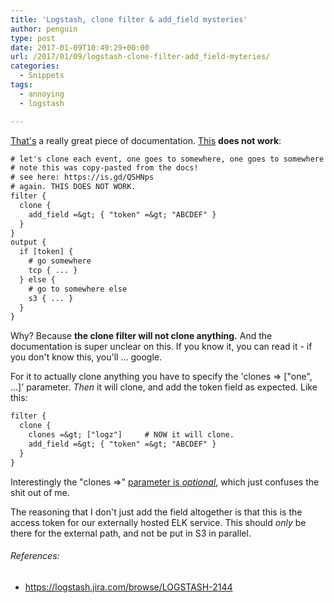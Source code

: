 ```yaml
---
title: 'Logstash, clone filter & add_field mysteries'
author: penguin
type: post
date: 2017-01-09T10:49:29+00:00
url: /2017/01/09/logstash-clone-filter-add_field-myteries/
categories:
  - Snippets
tags:
  - annoying
  - logstash

---
```

[That's][1] a really great piece of documentation. [This][2] **does not work**:

```default
# let's clone each event, one goes to somewhere, one goes to somewhere else.
# note this was copy-pasted from the docs!
# see here: https://is.gd/QSHNps
# again. THIS DOES NOT WORK.
filter {
  clone {
    add_field =&gt; { "token" =&gt; "ABCDEF" }
  }
}
output {
  if [token] {
    # go somewhere
    tcp { ... }
  } else {
    # go to somewhere else
    s3 { ... }
  }
}
```

Why? Because **the clone filter will not clone anything.** And the documentation is super unclear on this. If you know it, you can read it - if you don't know this, you'll ... google.

For it to actually clone anything you have to specify the 'clones => ["one", ...]' parameter. _Then_ it will clone, and add the token field as expected. Like this:

```default
filter {
  clone {
    clones =&gt; ["logz"]     # NOW it will clone.
    add_field =&gt; { "token" =&gt; "ABCDEF" }
  }
}
```

Interestingly the "clones =>" [parameter is _optional_][3], which just confuses the shit out of me.

The reasoning that I don't just add the field altogether is that this is the access token for our externally hosted ELK service. This should _only_ be there for the external path, and not be put in S3 in parallel.

###### References:

  * https://logstash.jira.com/browse/LOGSTASH-2144

 [1]: https://www.elastic.co/guide/en/logstash/current/plugins-filters-clone.html
 [2]: https://is.gd/QSHNps
 [3]: https://is.gd/tT2pTG